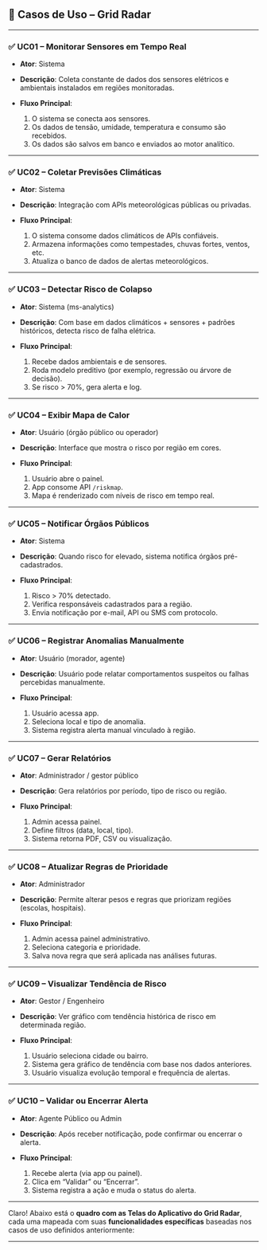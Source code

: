 ## 🎯 **Casos de Uso – Grid Radar**

---

### ✅ UC01 – Monitorar Sensores em Tempo Real

- **Ator**: Sistema
- **Descrição**: Coleta constante de dados dos sensores elétricos e ambientais instalados em regiões monitoradas.
- **Fluxo Principal**:

  1. O sistema se conecta aos sensores.
  2. Os dados de tensão, umidade, temperatura e consumo são recebidos.
  3. Os dados são salvos em banco e enviados ao motor analítico.

---

### ✅ UC02 – Coletar Previsões Climáticas

- **Ator**: Sistema
- **Descrição**: Integração com APIs meteorológicas públicas ou privadas.
- **Fluxo Principal**:

  1. O sistema consome dados climáticos de APIs confiáveis.
  2. Armazena informações como tempestades, chuvas fortes, ventos, etc.
  3. Atualiza o banco de dados de alertas meteorológicos.

---

### ✅ UC03 – Detectar Risco de Colapso

- **Ator**: Sistema (ms-analytics)
- **Descrição**: Com base em dados climáticos + sensores + padrões históricos, detecta risco de falha elétrica.
- **Fluxo Principal**:

  1. Recebe dados ambientais e de sensores.
  2. Roda modelo preditivo (por exemplo, regressão ou árvore de decisão).
  3. Se risco > 70%, gera alerta e log.

---

### ✅ UC04 – Exibir Mapa de Calor

- **Ator**: Usuário (órgão público ou operador)
- **Descrição**: Interface que mostra o risco por região em cores.
- **Fluxo Principal**:

  1. Usuário abre o painel.
  2. App consome API `/riskmap`.
  3. Mapa é renderizado com níveis de risco em tempo real.

---

### ✅ UC05 – Notificar Órgãos Públicos

- **Ator**: Sistema
- **Descrição**: Quando risco for elevado, sistema notifica órgãos pré-cadastrados.
- **Fluxo Principal**:

  1. Risco > 70% detectado.
  2. Verifica responsáveis cadastrados para a região.
  3. Envia notificação por e-mail, API ou SMS com protocolo.

---

### ✅ UC06 – Registrar Anomalias Manualmente

- **Ator**: Usuário (morador, agente)
- **Descrição**: Usuário pode relatar comportamentos suspeitos ou falhas percebidas manualmente.
- **Fluxo Principal**:

  1. Usuário acessa app.
  2. Seleciona local e tipo de anomalia.
  3. Sistema registra alerta manual vinculado à região.

---

### ✅ UC07 – Gerar Relatórios

- **Ator**: Administrador / gestor público
- **Descrição**: Gera relatórios por período, tipo de risco ou região.
- **Fluxo Principal**:

  1. Admin acessa painel.
  2. Define filtros (data, local, tipo).
  3. Sistema retorna PDF, CSV ou visualização.

---

### ✅ UC08 – Atualizar Regras de Prioridade

- **Ator**: Administrador
- **Descrição**: Permite alterar pesos e regras que priorizam regiões (escolas, hospitais).
- **Fluxo Principal**:

  1. Admin acessa painel administrativo.
  2. Seleciona categoria e prioridade.
  3. Salva nova regra que será aplicada nas análises futuras.

---

### ✅ UC09 – Visualizar Tendência de Risco

- **Ator**: Gestor / Engenheiro
- **Descrição**: Ver gráfico com tendência histórica de risco em determinada região.
- **Fluxo Principal**:

  1. Usuário seleciona cidade ou bairro.
  2. Sistema gera gráfico de tendência com base nos dados anteriores.
  3. Usuário visualiza evolução temporal e frequência de alertas.

---

### ✅ UC10 – Validar ou Encerrar Alerta

- **Ator**: Agente Público ou Admin
- **Descrição**: Após receber notificação, pode confirmar ou encerrar o alerta.
- **Fluxo Principal**:

  1. Recebe alerta (via app ou painel).
  2. Clica em “Validar” ou “Encerrar”.
  3. Sistema registra a ação e muda o status do alerta.

---

Claro! Abaixo está o **quadro com as Telas do Aplicativo do Grid Radar**, cada uma mapeada com suas **funcionalidades específicas** baseadas nos casos de uso definidos anteriormente:

---
